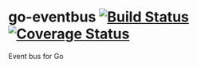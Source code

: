 # go-eventbus [![Build Status](https://travis-ci.com/pilagod/go-eventbus.svg?branch=master)](https://travis-ci.com/pilagod/go-eventbus) [![Coverage Status](https://coveralls.io/repos/github/pilagod/go-eventbus/badge.svg?branch=master)](https://coveralls.io/github/pilagod/go-eventbus?branch=master)

Event bus for Go

